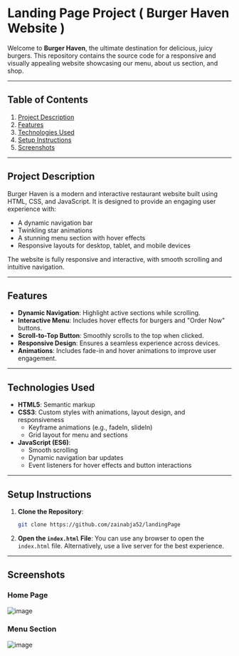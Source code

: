 # Landing Page Project ( **Burger Haven Website** )

Welcome to **Burger Haven**, the ultimate destination for delicious, juicy burgers. This repository contains the source code for a responsive and visually appealing website showcasing our menu, about us section, and shop.

---

## **Table of Contents**
1. [Project Description](#project-description)
2. [Features](#features)
3. [Technologies Used](#technologies-used)
4. [Setup Instructions](#setup-instructions)
5. [Screenshots](#screenshots)


---

## **Project Description**
Burger Haven is a modern and interactive restaurant website built using HTML, CSS, and JavaScript. It is designed to provide an engaging user experience with:
- A dynamic navigation bar
- Twinkling star animations
- A stunning menu section with hover effects
- Responsive layouts for desktop, tablet, and mobile devices

The website is fully responsive and interactive, with smooth scrolling and intuitive navigation.

---

## **Features**
- **Dynamic Navigation**: Highlight active sections while scrolling.
- **Interactive Menu**: Includes hover effects for burgers and "Order Now" buttons.
- **Scroll-to-Top Button**: Smoothly scrolls to the top when clicked.
- **Responsive Design**: Ensures a seamless experience across devices.
- **Animations**: Includes fade-in and hover animations to improve user engagement.

---

## **Technologies Used**
- **HTML5**: Semantic markup
- **CSS3**: Custom styles with animations, layout design, and responsiveness
  - Keyframe animations (e.g., fadeIn, slideIn)
  - Grid layout for menu and sections
- **JavaScript (ES6)**:
  - Smooth scrolling
  - Dynamic navigation bar updates
  - Event listeners for hover effects and button interactions

---

## **Setup Instructions**
1. **Clone the Repository**:
   ```bash
   git clone https://github.com/zainabja52/landingPage
   ```
2. **Open the `index.html` File**:
   You can use any browser to open the `index.html` file. Alternatively, use a live server for the best experience.

---

## **Screenshots**
### Home Page
![image](https://github.com/user-attachments/assets/24ff2e70-c8b8-45b6-997b-6501f1765b32)

### Menu Section
![image](https://github.com/user-attachments/assets/8389d803-9995-41ad-9894-1d819f7a105f)
